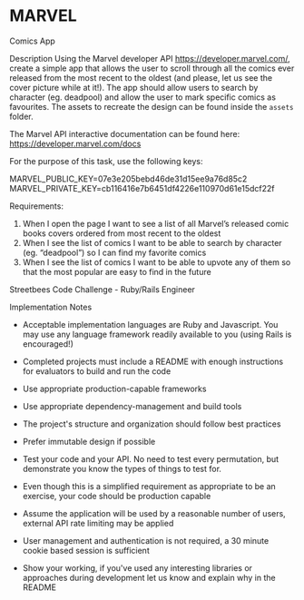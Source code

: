 # MARVEL

Comics App

Description
Using the Marvel developer API https://developer.marvel.com/, create a simple app that allows
the user to scroll through all the comics ever released from the most recent to the oldest (and
please, let us see the cover picture while at it!). The app should allow users to search by
character (eg. deadpool) and allow the user to mark specific comics as favourites.
The assets to recreate the design can be found inside the `assets` folder.

The Marvel API interactive documentation can be found here:
https://developer.marvel.com/docs

For the purpose of this task, use the following keys:

MARVEL_PUBLIC_KEY=07e3e205bebd46de31d15ee9a76d85c2
MARVEL_PRIVATE_KEY=cb116416e7b6451df4226e110970d61e15dcf22f

Requirements:
1. When I open the page I want to see a list of all Marvel’s released comic books covers
ordered from most recent to the oldest
2. When I see the list of comics I want to be able to search by character (eg. “deadpool”)
so I can find my favorite comics
3. When I see the list of comics I want to be able to upvote any of them so that the most
popular are easy to find in the future

Streetbees Code Challenge - Ruby/Rails Engineer

Implementation Notes

* Acceptable implementation languages are Ruby and Javascript. You may use any
language framework readily available to you (using Rails is encouraged!)

* Completed projects must include a README with enough instructions for evaluators to
build and run the code

* Use appropriate production-capable frameworks

* Use appropriate dependency-management and build tools

* The project's structure and organization should follow best practices

* Prefer immutable design if possible

* Test your code and your API. No need to test every permutation, but demonstrate you
know the types of things to test for.

* Even though this is a simplified requirement as appropriate to be an exercise, your code
should be production capable

* Assume the application will be used by a reasonable number of users, external API rate
limiting may be applied

* User management and authentication is not required, a 30 minute cookie based session
is sufficient

* Show your working, if you've used any interesting libraries or approaches during
development let us know and explain why in the README
